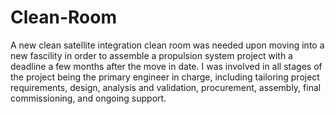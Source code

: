 # Clean-Room

A new clean satellite integration clean room was needed upon moving into a new fascility in order to assemble a propulsion system project with a deadline a few months after the move in date. I was involved in all stages of the project being the primary engineer in charge, including tailoring project requirements, design, analysis and validation, procurement, assembly, final commissioning, and ongoing support.
